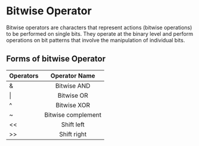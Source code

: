 # Bitwise Operator

Bitwise operators are characters that represent actions (bitwise operations) to be performed on single bits. They operate at the binary level and perform operations on bit patterns that involve the manipulation of individual bits.

## Forms of bitwise Operator

| Operators	| Operator Name |
| :---		|   :----:	|
|  &		|Bitwise AND    |
| \|		| Bitwise OR    |
| ^		| Bitwise XOR   |
| ~		|Bitwise complement
|  <<		|  Shift left   |
|   >>		|   Shift right  |

